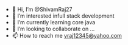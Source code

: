 - 👋 Hi, I’m @ShivamRaj27
- 👀 I’m interested infull stack development
- 🌱 I’m currently learning core java 
- 💞️ I’m looking to collaborate on ...
- 📫 How to reach me vraj12345@yahoo.com

<!---
ShivamRaj27/ShivamRaj27 is a ✨ special ✨ repository because its `README.md` (this file) appears on your GitHub profile.
You can click the Preview link to take a look at your changes.
--->

